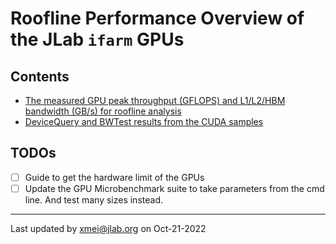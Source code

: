 # Roofline Performance Overview of the JLab `ifarm` GPUs

## Contents

- [The measured GPU peak throughput (GFLOPS) and L1/L2/HBM bandwidth (GB/s) for roofline analysis](./docs/roofline.md)
- [DeviceQuery and BWTest results from the CUDA samples](res-CUDA-samples-utilities)

## TODOs
- [ ] Guide to get the hardware limit of the GPUs
- [ ] Update the GPU Microbenchmark suite to take parameters from the cmd line. And test many sizes instead.

---
Last updated by xmei@jlab.org on Oct-21-2022
